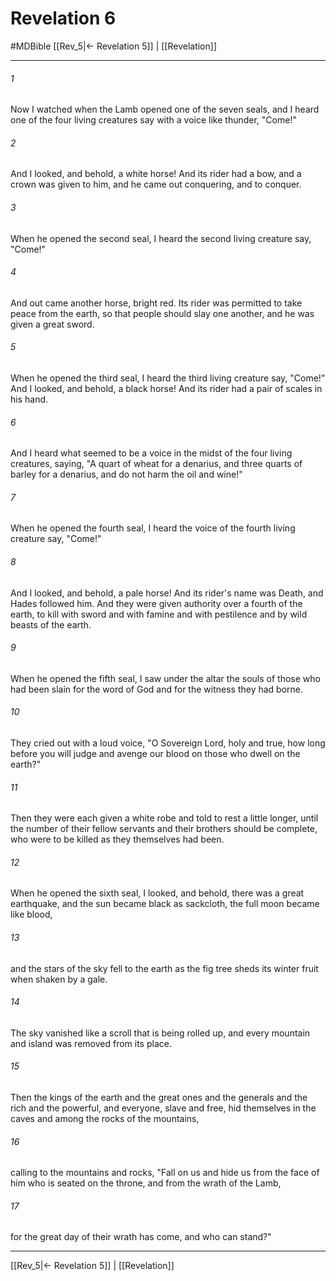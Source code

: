# Revelation 6
#MDBible
[[Rev_5|← Revelation 5]] | [[Revelation]]

***

###### 1 

Now I watched when the Lamb opened one of the seven seals, and I heard one of the four living creatures say with a voice like thunder, "Come!" 

###### 2 

And I looked, and behold, a white horse! And its rider had a bow, and a crown was given to him, and he came out conquering, and to conquer. 

###### 3 

When he opened the second seal, I heard the second living creature say, "Come!" 

###### 4 

And out came another horse, bright red. Its rider was permitted to take peace from the earth, so that people should slay one another, and he was given a great sword. 

###### 5 

When he opened the third seal, I heard the third living creature say, "Come!" And I looked, and behold, a black horse! And its rider had a pair of scales in his hand. 

###### 6 

And I heard what seemed to be a voice in the midst of the four living creatures, saying, "A quart of wheat for a denarius, and three quarts of barley for a denarius, and do not harm the oil and wine!" 

###### 7 

When he opened the fourth seal, I heard the voice of the fourth living creature say, "Come!" 

###### 8 

And I looked, and behold, a pale horse! And its rider's name was Death, and Hades followed him. And they were given authority over a fourth of the earth, to kill with sword and with famine and with pestilence and by wild beasts of the earth. 

###### 9 

When he opened the fifth seal, I saw under the altar the souls of those who had been slain for the word of God and for the witness they had borne. 

###### 10 

They cried out with a loud voice, "O Sovereign Lord, holy and true, how long before you will judge and avenge our blood on those who dwell on the earth?" 

###### 11 

Then they were each given a white robe and told to rest a little longer, until the number of their fellow servants and their brothers should be complete, who were to be killed as they themselves had been. 

###### 12 

When he opened the sixth seal, I looked, and behold, there was a great earthquake, and the sun became black as sackcloth, the full moon became like blood, 

###### 13 

and the stars of the sky fell to the earth as the fig tree sheds its winter fruit when shaken by a gale. 

###### 14 

The sky vanished like a scroll that is being rolled up, and every mountain and island was removed from its place. 

###### 15 

Then the kings of the earth and the great ones and the generals and the rich and the powerful, and everyone, slave and free, hid themselves in the caves and among the rocks of the mountains, 

###### 16 

calling to the mountains and rocks, "Fall on us and hide us from the face of him who is seated on the throne, and from the wrath of the Lamb, 

###### 17 

for the great day of their wrath has come, and who can stand?" 

***

[[Rev_5|← Revelation 5]] | [[Revelation]]
